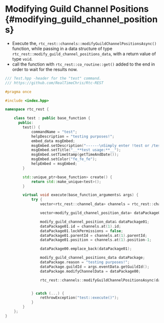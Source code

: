 Modifying Guild Channel Positions {#modifying_guild_channel_positions}
=============
- Execute the, `rtc_rest::channels::modifyGuildChannelPositionsAsync()` function, while passing in a data structure of type `rtc_rest::modify_guild_channel_positions_data`, with a return value of type `void`.
- call the function with `rtc_rest::co_routine::get()` added to the end in order to wait for the results now.

```cpp
/// Test.hpp -header for the "test" command.
/// https://github.com/RealTimeChris/Rtc-REST

#pragma once

#include <index.hpp>

namespace rtc_rest {

	class test : public base_function {
	  public:
		test() {
			commandName = "test";
			helpDescription = "testing purposes!";
			embed_data msgEmbed;
			msgEmbed.setDescription("------\nSimply enter !test or /test!\n------");
			msgEmbed.setTitle("__**test usage:**__");
			msgEmbed.setTimeStamp(getTimeAndDate());
			msgEmbed.setColor("fe_fe_fe");
			helpEmbed = msgEmbed;
		}

		std::unique_ptr<base_function> create() {
			return std::make_unique<test>();
		}

		virtual void execute(base_function_arguments& args) {
			try {
				vector<rtc_rest::channel_data> channels = rtc_rest::channels::getGuildChannelsAsync({.guildId = args.eventData.getGuildId()}).get();

				vector<modify_guild_channel_position_data> dataPackage00;

				modify_guild_channel_position_data& dataPackage01;
				dataPackage01.id = channels.at(1).id;
				dataPackage01.lockPermissions = false;
				dataPackage01.parentId = channels.at(1).parentId;
				dataPackage01.position = channels.at(1).position-1;

				dataPackage00.emplace_back(dataPackage01);

				modify_guild_channel_positions_data dataPackage;
				dataPackage.reason = "testing purposes!";
				dataPackage.guildId = args.eventData.getGuildId();
				dataPackage.modifyChannelData = dataPackage00;

				rtc_rest::channels::modifyGuildChannelPositionsAsync(dataPackage).get();


			} catch (...) {
				rethrowException("test::execute()");
			}
		}
	};
}
```
